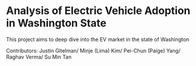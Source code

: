 # Analysis of Electric Vehicle Adoption in Washington State
This project aims to deep dive into the EV market in the state of Washington

Contributors:
Justin Gitelman/ 
Minje (Lima) Kim/ 
Pei-Chun (Paige) Yang/ 
Raghav Verma/ 
Su Min Tan
